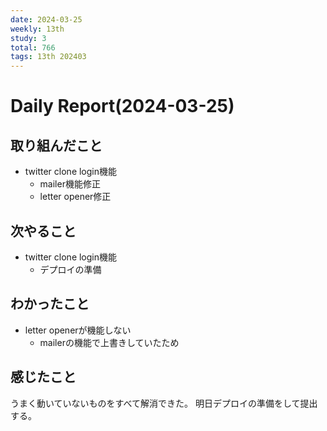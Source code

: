 ```yaml
---
date: 2024-03-25
weekly: 13th
study: 3
total: 766
tags: 13th 202403
---
```

# Daily Report(2024-03-25)
## 取り組んだこと
- twitter clone login機能
	- mailer機能修正
	- letter opener修正
## 次やること
- twitter clone login機能
	- デプロイの準備
## わかったこと
- letter openerが機能しない
	- mailerの機能で上書きしていたため
## 感じたこと
うまく動いていないものをすべて解消できた。
明日デプロイの準備をして提出する。
